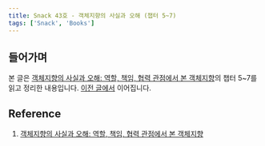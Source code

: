 ```yaml
---
title: Snack 43호 - 객체지향의 사실과 오해 (챕터 5~7)
tags: ['Snack', 'Books']
---
```


## 들어가며

본 글은 [객체지향의 사실과 오해: 역할, 책임, 협력 관점에서 본 객체지향](https://m.yes24.com/Goods/Detail/18249021)의 챕터 5~7를 읽고 정리한 내용입니다. [이전 글에서](./240205-42.md) 이어집니다.

## Reference

1. [객체지향의 사실과 오해: 역할, 책임, 협력 관점에서 본 객체지향](https://m.yes24.com/Goods/Detail/18249021)

